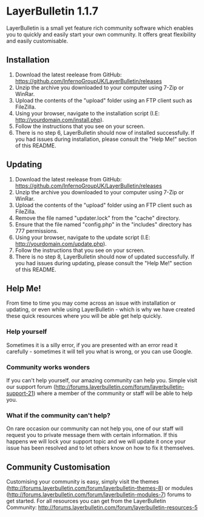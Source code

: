 # LayerBulletin 1.1.7
LayerBulletin is a small yet feature rich community software which enables you to quickly and easily start your own community. It offers great flexibility and easily customisable.
## Installation
1. Download the latest reelease from GitHub: https://github.com/InfernoGroupUK/LayerBulletin/releases
2. Unzip the archive you downloaded to your computer using 7-Zip or WinRar.
3. Upload the contents of the "upload" folder using an FTP client such as FileZilla.
4. Using your browser, navigate to the installation script (I.E: http://yourdomain.com/install.php).
5. Follow the instructions that you see on your screen.
6. There is no step 6, LayerBulletin should now of installed successfully.
If you had issues during installation, please consult the "Help Me!" section of this README.
## Updating
1. Download the latest reelease from GitHub: https://github.com/InfernoGroupUK/LayerBulletin/releases
2. Unzip the archive you downloaded to your computer using 7-Zip or WinRar.
3. Upload the contents of the "upload" folder using an FTP client such as FileZilla.
4. Remove the file named "updater.lock" from the "cache" directory.
5. Ensure that the file named "config.php" in the "includes" directory has 777 permissions.
6. Using your browser, navigate to the update script (I.E: http://yourdomain.com/update.php).
7. Follow the instructions that you see on your screen.
8. There is no step 8, LayerBulletin should now of updated successfully.
If you had issues during updating, please consult the "Help Me!" section of this README.
## Help Me!
From time to time you may come across an issue with installation or updating, or even while using LayerBulletin - which is why we have created these quick resources where you will be able get help quickly.
### Help yourself
Sometimes it is a silly error, if you are presented with an error read it carefully - sometimes it will tell you what is wrong, or you can use Google.
### Community works wonders
If you can't help yourself, our amazing community can help you. Simple visit our support forum (http://forums.layerbulletin.com/forum/layerbulletin-support-21) where a member of the community or staff will be able to help you.
### What if the community can't help?
On rare occasion our community can not help you, one of our staff will request you to private message them with certain information. If this happens we will lock your support topic and we will update it once your issue has been resolved and to let others know on how to fix it themselves.
## Community Customisation
Customising your community is easy, simply visit the themes (http://forums.layerbulletin.com/forum/layerbulletin-themes-8) or modules (http://forums.layerbulletin.com/forum/layerbulletin-modules-7) forums to get started.
For all resources you can get from the LayerBulletin Community: http://forums.layerbulletin.com/forum/layerbulletin-resources-5
